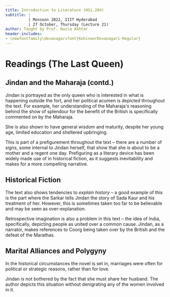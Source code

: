 ```yaml
---
title: Introduction to Literature (HS1.204)
subtitle: |
          | Monsoon 2022, IIIT Hyderabad
          | 27 October, Thursday (Lecture 21)
author: Taught by Prof. Nazia Akhtar
header-includes:
- \newfontfamily\devanagarifont{KohinoorDevanagari-Regular}
---
```


# Readings (The Last Queen)
## Jindan and the Maharaja (contd.)
Jindan is portrayed as the only queen who is interested in what is happening outside the fort, and her political acumen is depicted throughout the text. For example, her understanding of the Maharaja's reasoning behind the show of splendour for the benefit of the British is specifically commented on by the Maharaja.

She is also shown to have general wisdom and maturity, despite her young age, limited education and sheltered upbringing.

This is part of a prefigurement throughout the text – there are a number of signs, some internal to Jindan herself, that show that she is about to be a mother and a regent one day. Prefiguring as a literary device has been widely made use of in historical fiction, as it suggests inevitability and makes for a more compelling narrative.

## Historical Fiction
The text also shows tendencies to *explain history* – a good example of this is the part where the Sarkar tells Jindan the story of Sada Kaur and his treatment of her. However, this is sometimes taken too far to be believable and may be seen as over-explanation.

Retrospective imagination is also a problem in this text – the idea of India, specifically, depicting people as united over a common cause. Jindan, as a narrator, makes references to Coorg being taken over by the British and the defeat of the Marathas.

## Marital Alliances and Polygyny
In the historical circumstances the novel is set in, marriages were often for political or strategic reasons, rather than for love.

Jindan is not bothered by the fact that she must share her husband. The author depicts this situation without denigrating any of the women involved in it.